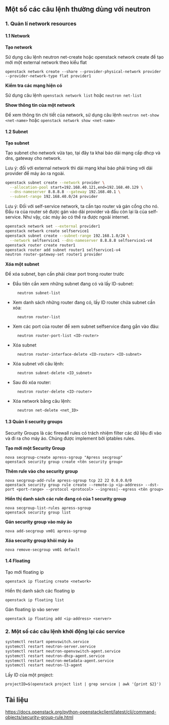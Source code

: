 ## Một số các câu lệnh thường dùng với neutron


### 1. Quản lí network resources

#### 1.1 Network

**Tạo network**

Sử dụng câu lệnh neutron net-create hoặc openstack network create để tạo mới một external network theo kiểu flat

	openstack network create --share --provider-physical-network provider --provider-network-type flat provider1

**Kiểm tra các mạng hiện có**

Sử dụng câu lệnh `openstack network list` hoặc `neutron net-list`

**Show thông tin của một network**

Để xem thông tin chi tiết của network, sử dụng câu lệnh `neutron net-show <net-name>` hoặc `openstack network show <net-name>`

#### 1.2 Subnet

**Tạo subnet**

Tạo subnet cho network vừa tạo, tại đây ta khai báo dải mạng cấp dhcp và dns, gateway cho network.

Lưu ý: đối với external network thì dải mạng khai báo phải trùng với dải provider để máy ảo ra ngoài.

```sh
openstack subnet create --network provider \
  --allocation-pool start=192.168.40.121,end=192.168.40.129 \
  --dns-nameserver 8.8.8.8 --gateway 192.168.40.1 \
  --subnet-range 192.168.40.0/24 provider
```

Lưu ý: Đối với self-service network, ta cần tạo router và gán cổng cho nó. Đầu ra của router sẽ được gán vào dải provider và đầu còn lại là của self-service. Như vậy, các máy ảo có thể ra được ngoài internet.

```sh
openstack network set --external provider1
openstack network create selfservice1
openstack subnet create --subnet-range 192.168.1.0/24 \
  --network selfservice1 --dns-nameserver 8.8.8.8 selfservice1-v4
openstack router create router1
openstack router add subnet router1 selfservice1-v4
neutron router-gateway-set router1 provider
```

**Xóa một subnet**

Để xóa subnet, bạn cần phải clear port trong router trước

* Đầu tiên cần xem những subnet đang có và lấy ID-subnet:

		neutron subnet-list

* Xem danh sách những router đang có, lấy ID router chứa subnet cần xóa:

		neutron router-list

* Xem các port của router để xem subnet selfservice đang gắn vào đâu:

		neutron router-port-list <ID-router>

* Xóa subnet

		neutron router-interface-delete <ID-router> <ID-subnet>

* Xóa subnet với câu lệnh:

		neutron subnet-delete <ID_subnet>

* Sau đó xóa router:

		neutron router-delete <ID-router>

* Xóa network bằng câu lệnh:

		neutron net-delete <net_ID>


#### 1.3 Quản lí security groups

Security Groups là các firewall rules có trách nhiệm filter các dữ liệu đi vào và đi ra cho máy ảo. Chúng được implement bởi iptables rules.

**Tạo mới một Security Group**

	nova secgroup-create apress-sgroup "Apress secgroup"
	openstack security group create <tên security group>



**Thêm rule vào cho security group**

	nova secgroup-add-rule apress-sgroup tcp 22 22 0.0.0.0/0
	openstack security group rule create --remote-ip <ip-address> --dst-port <port-range> --protocol <protocol> --ingress|--egress <tên group>

**Hiển thị danh sách các rule đang có của 1 security group**

	nova secgroup-list-rules apress-sgroup
	openstack security group list


**Gán security group vào máy ảo**

	nova add-secgroup vm01 apress-sgroup

**Xóa security group khỏi máy ảo**

	nova remove-secgroup vm01 default

#### 1.4 Floating

Tạo mới floating ip
	
	openstack ip floating create <network>

Hiển thị danh sách các floating ip

	openstack ip floating list

Gán floating ip vào server
	
	openstack ip floating add <ip-address> <server>
	

### 2. Một số các câu lệnh khởi động lại các service

```sh
systemctl restart openvswitch.service
systemctl restart neutron-server.service
systemctl restart neutron-openvswitch-agent.service
systemctl restart neutron-dhcp-agent.service
systemctl restart neutron-metadata-agent.service
systemctl restart neutron-l3-agent
```

Lấy ID của một project:

	projectID=$(openstack project list | grep service | awk '{print $2}')


## Tài liệu

https://docs.openstack.org/python-openstackclient/latest/cli/command-objects/security-group-rule.html
